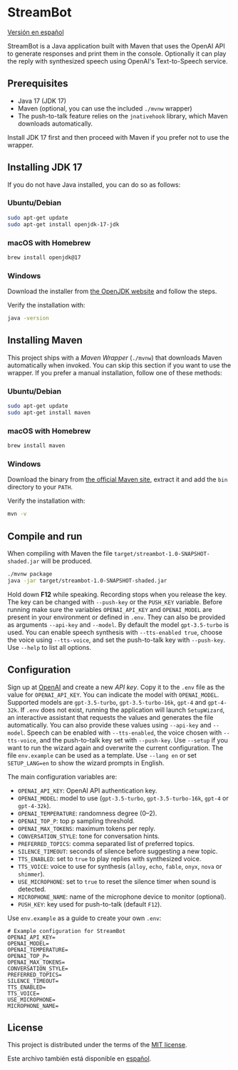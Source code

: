 # StreamBot

[Versión en español](README.md)

StreamBot is a Java application built with Maven that uses the OpenAI API to generate responses and print them in the console. Optionally it can play the reply with synthesized speech using OpenAI's Text-to-Speech service.

## Prerequisites

- Java 17 (JDK 17)
- Maven (optional, you can use the included `./mvnw` wrapper)
- The push-to-talk feature relies on the `jnativehook` library, which Maven
  downloads automatically.

Install JDK 17 first and then proceed with Maven if you prefer not to use the wrapper.

## Installing JDK 17

If you do not have Java installed, you can do so as follows:

### Ubuntu/Debian
```bash
sudo apt-get update
sudo apt-get install openjdk-17-jdk
```

### macOS with Homebrew
```bash
brew install openjdk@17
```

### Windows
Download the installer from [the OpenJDK website](https://adoptium.net) and follow the steps.

Verify the installation with:
```bash
java -version
```

## Installing Maven

This project ships with a *Maven Wrapper* (`./mvnw`) that downloads Maven automatically when invoked. You can skip this section if you want to use the wrapper. If you prefer a manual installation, follow one of these methods:

### Ubuntu/Debian
```bash
sudo apt-get update
sudo apt-get install maven
```

### macOS with Homebrew
```bash
brew install maven
```

### Windows
Download the binary from [the official Maven site](https://maven.apache.org/download.cgi), extract it and add the `bin` directory to your `PATH`.

Verify the installation with:
```bash
mvn -v
```

## Compile and run
When compiling with Maven the file `target/streambot-1.0-SNAPSHOT-shaded.jar` will be produced.
```bash
./mvnw package
java -jar target/streambot-1.0-SNAPSHOT-shaded.jar
```
Hold down **F12** while speaking. Recording stops when you release the key. The key can be changed with `--push-key` or the `PUSH_KEY` variable.
Before running make sure the variables `OPENAI_API_KEY` and `OPENAI_MODEL` are present in your environment or defined in `.env`. They can also be provided as arguments `--api-key` and `--model`. By default the model `gpt-3.5-turbo` is used. You can enable speech synthesis with `--tts-enabled true`, choose the voice using `--tts-voice`, and set the push-to-talk key with `--push-key`. Use `--help` to list all options.

## Configuration
Sign up at [OpenAI](https://platform.openai.com/) and create a new *API key*. Copy it to the `.env` file as the value for `OPENAI_API_KEY`. You can indicate the model with `OPENAI_MODEL`. Supported models are `gpt-3.5-turbo`, `gpt-3.5-turbo-16k`, `gpt-4` and `gpt-4-32k`. If `.env` does not exist, running the application will launch `SetupWizard`, an interactive assistant that requests the values and generates the file automatically. You can also provide these values using `--api-key` and `--model`. Speech can be enabled with `--tts-enabled`, the voice chosen with `--tts-voice`, and the push-to-talk key set with `--push-key`. Use `--setup` if you want to run the wizard again and overwrite the current configuration. The file `env.example` can be used as a template.
Use `--lang en` or set `SETUP_LANG=en` to show the wizard prompts in English.

The main configuration variables are:

- `OPENAI_API_KEY`: OpenAI API authentication key.
- `OPENAI_MODEL`: model to use (`gpt-3.5-turbo`, `gpt-3.5-turbo-16k`, `gpt-4` or `gpt-4-32k`).
- `OPENAI_TEMPERATURE`: randomness degree (0–2).
- `OPENAI_TOP_P`: top p sampling threshold.
- `OPENAI_MAX_TOKENS`: maximum tokens per reply.
- `CONVERSATION_STYLE`: tone for conversation hints.
- `PREFERRED_TOPICS`: comma separated list of preferred topics.
- `SILENCE_TIMEOUT`: seconds of silence before suggesting a new topic.
- `TTS_ENABLED`: set to `true` to play replies with synthesized voice.
- `TTS_VOICE`: voice to use for synthesis (`alloy`, `echo`, `fable`, `onyx`, `nova` or `shimmer`).
- `USE_MICROPHONE`: set to `true` to reset the silence timer when sound is detected.
- `MICROPHONE_NAME`: name of the microphone device to monitor (optional).
- `PUSH_KEY`: key used for push-to-talk (default `F12`).

Use `env.example` as a guide to create your own `.env`:
```text
# Example configuration for StreamBot
OPENAI_API_KEY=
OPENAI_MODEL=
OPENAI_TEMPERATURE=
OPENAI_TOP_P=
OPENAI_MAX_TOKENS=
CONVERSATION_STYLE=
PREFERRED_TOPICS=
SILENCE_TIMEOUT=
TTS_ENABLED=
TTS_VOICE=
USE_MICROPHONE=
MICROPHONE_NAME=
```

## License
This project is distributed under the terms of the [MIT license](LICENSE).

Este archivo también está disponible en [español](README.md).
